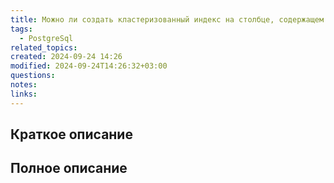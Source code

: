 ```yaml
---
title: Можно ли создать кластеризованный индекс на столбце, содержащем дубликаты
tags:
  - PostgreSql
related_topics: 
created: 2024-09-24 14:26
modified: 2024-09-24T14:26:32+03:00
questions: 
notes: 
links: 
---
```

## Краткое описание


## Полное описание